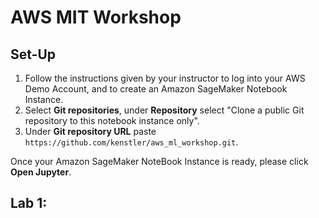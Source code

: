 # AWS MIT Workshop

## Set-Up
1. Follow the instructions given by your instructor to log into your AWS Demo Account, and to create an Amazon SageMaker Notebook Instance.
2. Select **Git repositories**, under **Repository** select "Clone a public Git repository to this notebook instance only".
3. Under **Git repository URL** paste `https://github.com/kenstler/aws_ml_workshop.git`.

Once your Amazon SageMaker NoteBook Instance is ready, please click **Open Jupyter**.

## Lab 1: 
